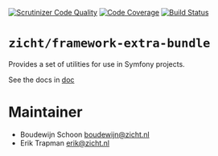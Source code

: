 [![Scrutinizer Code Quality](https://scrutinizer-ci.com/g/zicht/framework-extra-bundle/badges/quality-score.png?b=release%2F5.x)](https://scrutinizer-ci.com/g/zicht/framework-extra-bundle/?branch=release%2F5.x)
[![Code Coverage](https://scrutinizer-ci.com/g/zicht/framework-extra-bundle/badges/coverage.png?b=release%2F5.x)](https://scrutinizer-ci.com/g/zicht/framework-extra-bundle/?branch=release%2F5.x)
[![Build Status](https://scrutinizer-ci.com/g/zicht/framework-extra-bundle/badges/build.png?b=release%2F5.x)](https://scrutinizer-ci.com/g/zicht/framework-extra-bundle/build-status/release/5.x)

# `zicht/framework-extra-bundle`
Provides a set of utilities for use in Symfony projects. 

See the docs in [doc](doc)

# Maintainer
- Boudewijn Schoon <boudewijn@zicht.nl>
- Erik Trapman <erik@zicht.nl>

